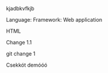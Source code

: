 kjadbkvfkjb

 Language: 
 Framework: 
 Web application

HTML 

Change 1.1

git change 1

Csekkót demóóó
